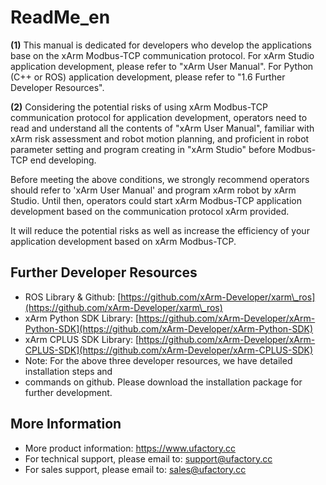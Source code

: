 # ReadMe\_en

**(1)** This manual is dedicated for developers who develop the applications base on the xArm Modbus-TCP communication protocol. For xArm Studio application development, please refer to "xArm User Manual". For Python (C++ or ROS) application development, please refer to "1.6 Further Developer Resources".

**(2)** Considering the potential risks of using xArm Modbus-TCP communication protocol for application development, operators need to read and understand all the contents of "xArm User Manual", familiar with xArm risk assessment and robot motion planning, and proficient in robot parameter setting and program creating in "xArm Studio" before Modbus-TCP end developing.

Before meeting the above conditions, we strongly recommend operators should refer to 'xArm User Manual' and program xArm robot by xArm Studio. Until then, operators could start xArm Modbus-TCP application development based on the communication protocol xArm provided.

It will reduce the potential risks as well as increase the efficiency of your application development based on xArm Modbus-TCP.

## Further Developer Resources <a href="#_toc21764" id="_toc21764"></a>

* ROS Library & Github: [https://github.com/xArm-Developer/xarm\_ros](https://github.com/xArm-Developer/xarm\_ros)
* xArm Python SDK Library: [https://github.com/xArm-Developer/xArm-Python-SDK](https://github.com/xArm-Developer/xArm-Python-SDK)
* xArm CPLUS SDK Library: [https://github.com/xArm-Developer/xArm-CPLUS-SDK](https://github.com/xArm-Developer/xArm-CPLUS-SDK)
* Note: For the above three developer resources, we have detailed installation steps and
* commands on github. Please download the installation package for further development.

## More Information <a href="#_toc17347" id="_toc17347"></a>

* More product information: https://www.ufactory.cc
* For technical support, please email to: support@ufactory.cc
* For sales support, please email to: sales@ufactory.cc
